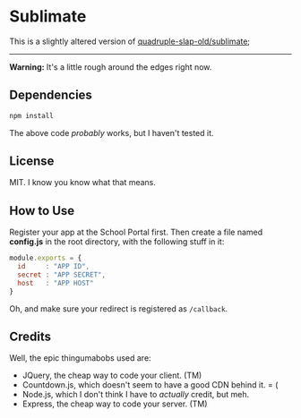 # Sublimate

This is a slightly altered version of [quadruple-slap-old/sublimate](https://github.com/quadrupleslap-old/sublimate);

---
**Warning:** It's a little rough around the edges right now.

## Dependencies

```js
npm install
```

The above code *probably* works, but I haven't tested it.

## License

MIT. I know you know what that means.

## How to Use

Register your app at the School Portal first. Then create a file named **config.js** in the root directory, with the following stuff in it:

```js
module.exports = {
  id     : "APP ID",
  secret : "APP SECRET",
  host   : "APP HOST"
}
```

Oh, and make sure your redirect is registered as `/callback`.

## Credits

Well, the epic thingumabobs used  are:

- JQuery, the cheap way to code your client. (TM)
- Countdown.js, which doesn't seem to have a good CDN behind it. = (
- Node.js, which I don't think I have to *actually* credit, but meh.
- Express, the cheap way to code your server. (TM)
